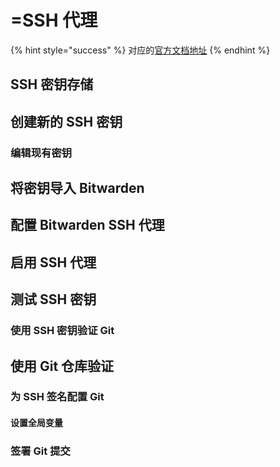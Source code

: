 # =SSH 代理

{% hint style="success" %}
对应的[官方文档地址](https://bitwarden.com/help/ssh-agent/)
{% endhint %}

## SSH 密钥存储 <a href="#storing-an-ssh-key" id="storing-an-ssh-key"></a>

## 创建新的 SSH 密钥 <a href="#create-new-ssh-key" id="create-new-ssh-key"></a>

### 编辑现有密钥 <a href="#edit-existing-keys" id="edit-existing-keys"></a>

## 将密钥导入 Bitwarden <a href="#import-key-to-bitwarden" id="import-key-to-bitwarden"></a>

## 配置 Bitwarden SSH 代理 <a href="#configure-bitwarden-ssh-agent" id="configure-bitwarden-ssh-agent"></a>

## 启用 SSH 代理 <a href="#enable-ssh-agent" id="enable-ssh-agent"></a>

## 测试 SSH 密钥 <a href="#testing-ssh-keys" id="testing-ssh-keys"></a>

### 使用 SSH 密钥验证 Git <a href="#use-ssh-key-to-authenticate-with-git" id="use-ssh-key-to-authenticate-with-git"></a>

## 使用 Git 仓库验证 <a href="#authenticate-with-git-repositories" id="authenticate-with-git-repositories"></a>

### 为 SSH 签名配置 Git <a href="#configure-git-for-ssh-signing" id="configure-git-for-ssh-signing"></a>

#### 设置全局变量 <a href="#set-global-variables" id="set-global-variables"></a>

### 签署 Git 提交 <a href="#sign-git-commits" id="sign-git-commits"></a>

